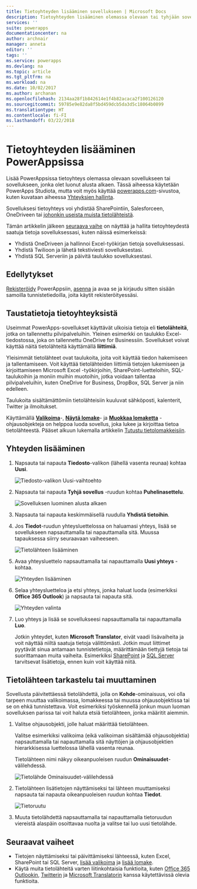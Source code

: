 ```yaml
---
title: Tietoyhteyden lisääminen sovellukseen | Microsoft Docs
description: Tietoyhteyden lisääminen olemassa olevaan tai tyhjään sovellukseen
services: ''
suite: powerapps
documentationcenter: na
author: archnair
manager: anneta
editor: ''
tags: ''
ms.service: powerapps
ms.devlang: na
ms.topic: article
ms.tgt_pltfrm: na
ms.workload: na
ms.date: 10/02/2017
ms.author: archanan
ms.openlocfilehash: 2134aa28f1b842614e1f4b82acaca2f100126120
ms.sourcegitcommit: 59785e9e82da8f5bd459dcb5da3d5c18064b0899
ms.translationtype: HT
ms.contentlocale: fi-FI
ms.lasthandoff: 03/22/2018
---
```

# <a name="add-a-data-connection-in-powerapps"></a>Tietoyhteyden lisääminen PowerAppsissa
Lisää PowerAppsissa tietoyhteys olemassa olevaan sovellukseen tai sovellukseen, jonka olet luonut alusta alkaen. Tässä aiheessa käytetään PowerApps Studiota, mutta voit myös käyttää [powerapps.com](https://web.powerapps.com)-sivustoa, kuten kuvataan aiheessa [Yhteyksien hallinta](add-manage-connections.md).

Sovelluksesi tietoyhteys voi yhdistää SharePointiin, Salesforceen, OneDriveen tai [johonkin useista muista tietolähteistä](connections-list.md).

Tämän artikkelin jälkeen [seuraava vaihe](#next-steps) on näyttää ja hallita tietoyhteydestä saatuja tietoja sovelluksessasi, kuten näissä esimerkeissä:

* Yhdistä OneDriveen ja hallinnoi Excel-työkirjan tietoja sovelluksessasi.
* Yhdistä Twilioon ja lähetä tekstiviesti sovelluksestasi.
* Yhdistä SQL Serveriin ja päivitä taulukko sovelluksestasi.

## <a name="prerequisites"></a>Edellytykset
[Rekisteröidy](../signup-for-powerapps.md) PowerAppsiin, [asenna](http://aka.ms/powerappsinstall) ja avaa se ja kirjaudu sitten sisään samoilla tunnistetiedoilla, joita käytit rekisteröityessäsi.

## <a name="background-on-data-connections"></a>Taustatietoja tietoyhteyksistä
Useimmat PowerApps-sovellukset käyttävät ulkoisia tietoja eli **tietolähteitä**, jotka on tallennettu pilvipalveluihin. Yleinen esimerkki on taulukko Excel-tiedostossa, joka on tallennettu OneDrive for Businessiin. Sovellukset voivat käyttää näitä tietolähteitä käyttämällä **liittimiä**.

Yleisimmät tietolähteet ovat taulukoita, joita voit käyttää tiedon hakemiseen ja tallentamiseen. Voit käyttää tietolähteiden liittimiä tietojen lukemiseen ja kirjoittamiseen Microsoft Excel -työkirjoihin, SharePoint-luetteloihin, SQL-taulukoihin ja moniin muihin muotoihin, jotka voidaan tallentaa pilvipalveluihin, kuten OneDrive for Business, DropBox, SQL Server ja niin edelleen.

Taulukoita sisältämättömiin tietolähteisiin kuuluvat sähköposti, kalenterit, Twitter ja ilmoitukset.

Käyttämällä **[Valikoima](controls/control-gallery.md)**-, **[Näytä lomake](controls/control-form-detail.md)**- ja **[Muokkaa lomaketta](controls/control-form-detail.md)** -ohjausobjekteja on helppoa luoda sovellus, joka lukee ja kirjoittaa tietoa tietolähteestä. Pääset alkuun lukemalla artikkelin [Tutustu tietolomakkeisiin](working-with-forms.md).

## <a name="add-a-connection"></a>Yhteyden lisääminen
1. Napsauta tai napauta **Tiedosto**-valikon (lähellä vasenta reunaa) kohtaa **Uusi**.

    ![Tiedosto-valikon Uusi-vaihtoehto](./media/add-data-connection/file-new.png)

2. Napsauta tai napauta **Tyhjä sovellus** -ruudun kohtaa **Puhelinasettelu**.

    ![Sovelluksen luominen alusta alkaen](./media/add-data-connection/blank-app.png)

3. Napsauta tai napauta keskimmäisellä ruudulla **Yhdistä tietoihin**.

4. Jos **Tiedot**-ruudun yhteysluettelossa on haluamasi yhteys, lisää se sovellukseen napsauttamalla tai napauttamalla sitä. Muussa tapauksessa siirry seuraavaan vaiheeseen.

    ![Tietolähteen lisääminen](./media/add-data-connection/choose-existing-connections.png)

5. Avaa yhteysluettelo napsauttamalla tai napauttamalla **Uusi yhteys** -kohtaa.

    ![Yhteyden lisääminen](./media/add-data-connection/new-connection.png)

6. Selaa yhteysluetteloa ja etsi yhteys, jonka haluat luoda (esimerkiksi **Office 365 Outlook**) ja napsauta tai napauta sitä.

    ![Yhteyden valinta](./media/add-data-connection/choose-connection.png)

7. Luo yhteys ja lisää se sovellukseesi napsauttamalla tai napauttamalla **Luo**.

    Jotkin yhteydet, kuten **Microsoft Translator**, eivät vaadi lisävaiheita ja voit näyttää niiltä saatuja tietoja välittömästi. Jotkin muut liittimet pyytävät sinua antamaan tunnistetietoja, määrittämään tiettyjä tietoja tai suorittamaan muita vaiheita. Esimerkiksi [SharePoint](connections/connection-sharepoint-online.md) ja [SQL Server](connections/connection-azure-sqldatabase.md) tarvitsevat lisätietoja, ennen kuin voit käyttää niitä.

## <a name="view-or-change-a-data-source"></a>Tietolähteen tarkastelu tai muuttaminen
Sovellusta päivitettäessä tietolähdettä, jolla on **Kohde**-ominaisuus, voi olla tarpeen muuttaa valikoimassa, lomakkeessa tai muussa ohjausobjektissa tai se on ehkä tunnistettava. Voit esimerkiksi työskennellä jonkun muun luoman sovelluksen parissa tai voit haluta etsiä tietolähteen, jonka määritit aiemmin.

1. Valitse ohjausobjekti, jolle haluat määrittää tietolähteen.

    Valitse esimerkiksi valikoima (eikä valikoiman sisältämää ohjausobjektia) napsauttamalla tai napauttamalla sitä näyttöjen ja ohjausobjektien hierarkkisessa luettelossa lähellä vasenta reunaa.

    Tietolähteen nimi näkyy oikeanpuoleisen ruudun **Ominaisuudet**-välilehdessä.

    ![Tietolähde Ominaisuudet-välilehdessä](./media/add-data-connection/properties-tab.png)

2. Tietolähteen lisätietojen näyttämiseksi tai lähteen muuttamiseksi napsauta tai napauta oikeanpuoleisen ruudun kohtaa **Tiedot**.

    ![Tietoruutu](./media/add-data-connection/data-pane.png)

3. Muuta tietolähdettä napsauttamalla tai napauttamalla tietoruudun viereistä alaspäin osoittavaa nuolta ja valitse tai luo uusi tietolähde.

## <a name="next-steps"></a>Seuraavat vaiheet
* Tietojen näyttämiseksi tai päivittämiseksi lähteessä, kuten Excel, SharePoint tai SQL Server, [lisää valikoima](add-gallery.md) ja [lisää lomake](add-form.md).
* Käytä muita tietolähteitä varten liitinkohtaisia funktioita, kuten [Office 365 Outlookin](connections/connection-office365-outlook.md), [Twitterin](connections/connection-twitter.md) ja [Microsoft Translatorin](connections/connection-microsoft-translator.md) kanssa käytettävissä olevia funktioita.
